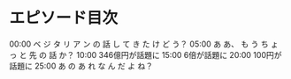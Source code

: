 # エピソード目次

00:00  ベ ジ タ リ ア ン の 話 し て き た け ど う？
05:00  あ あ、 も う ち ょ っ と 先 の 話 か？
10:00 346億円が話題に
15:00 6倍が話題に
20:00 100円が話題に
25:00  あ の あ れ な ん だ よ ね？